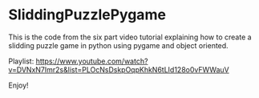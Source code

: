 # SliddingPuzzlePygame

This is the code from the six part video tutorial explaining how to create a slidding puzzle game in python using pygame and object oriented.

Playlist:
https://www.youtube.com/watch?v=DVNxN7Imr2s&list=PLOcNsDskpOqpKhkN6tLId128o0vFWWauV

Enjoy!
